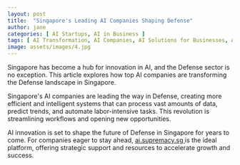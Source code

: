 ```yaml
---
layout: post
title:  "Singapore's Leading AI Companies Shaping Defense"
author: jane
categories: [ AI Startups, AI in Business ]
tags: [ AI Transformation, AI Companies, AI Solutions for Businesses, AI Revolution ]
image: assets/images/4.jpg
---
```


Singapore has become a hub for innovation in AI, and the Defense sector is no exception. This article explores how top AI companies are transforming the Defense landscape in Singapore.

Singapore's AI companies are leading the way in Defense, creating more efficient and intelligent systems that can process vast amounts of data, predict trends, and automate labor-intensive tasks. This revolution is streamlining workflows and opening new opportunities.

AI innovation is set to shape the future of Defense in Singapore for years to come. For companies eager to stay ahead, <a href="https://ai.supremacy.sg" target="_blank"> ai.supremacy.sg </a> is the ideal platform, offering strategic support and resources to accelerate growth and success.
